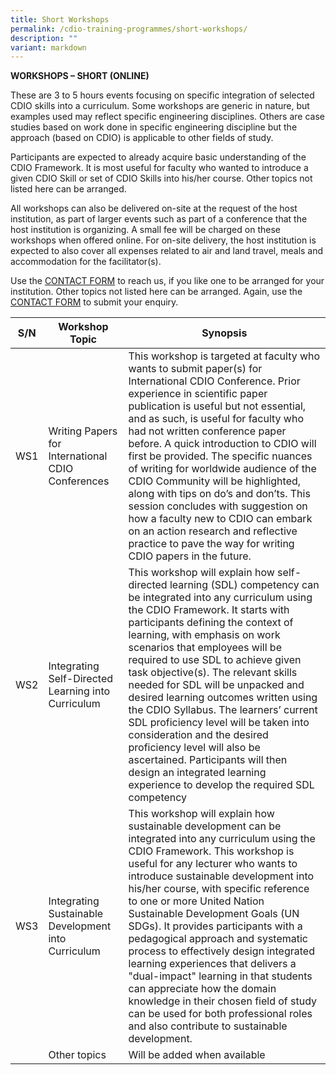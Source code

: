 ```yaml
---
title: Short Workshops
permalink: /cdio-training-programmes/short-workshops/
description: ""
variant: markdown
---
```

**WORKSHOPS – SHORT (ONLINE)**

These are 3 to 5 hours events focusing on specific integration of selected CDIO skills into a curriculum. Some workshops are generic in nature, but examples used may reflect specific engineering disciplines. Others are case studies based on work done in specific engineering discipline but the approach (based on CDIO) is applicable to other fields of study. 

Participants are expected to already acquire basic understanding of the CDIO Framework. It is most useful for faculty who wanted to introduce a given CDIO Skill or set of CDIO Skills into his/her course. Other topics not listed here can be arranged. 

All workshops can also be delivered on-site at the request of the host institution, as part of larger events such as part of a conference that the host institution is organizing. A small fee will be charged on these workshops when offered online. For on-site delivery, the host institution is expected to also cover all expenses related to air and land travel, meals and accommodation for the facilitator(s).

Use the [CONTACT FORM](https://www.form.gov.sg/#!/621d82477ef19c001210bd7a) to reach us, if you like one to be arranged for your institution. Other topics not listed here can be arranged. Again, use the [CONTACT FORM](https://www.form.gov.sg/#!/621d82477ef19c001210bd7a) to submit your enquiry.


| S/N | Workshop Topic | Synopsis |
| -------- | -------- | -------- |
| WS1     | Writing Papers for International CDIO Conferences     | This workshop is targeted at faculty who wants to submit paper(s) for International CDIO Conference. Prior experience in scientific paper publication is useful but not essential, and as such, is useful for faculty who had not written conference paper before. A quick introduction to CDIO will first be provided. The specific nuances of writing for worldwide audience of the CDIO Community will be highlighted, along with tips on do’s and don’ts. This session concludes with suggestion on how a faculty new to CDIO can embark on an action research and reflective practice to pave the way for writing CDIO papers in the future.     |
| WS2     | Integrating Self-Directed Learning into Curriculum     | This workshop will explain how self-directed learning (SDL) competency can be integrated into any curriculum using the CDIO Framework. It starts with participants defining the context of learning, with emphasis on work scenarios that employees will be required to use SDL to achieve given task objective(s). The relevant skills needed for SDL will be unpacked and desired learning outcomes written using the CDIO Syllabus. The learners’ current SDL proficiency level will be taken into consideration and the desired proficiency level will also be ascertained.  Participants will then design an integrated learning experience to develop the required SDL competency     |
| WS3     | Integrating Sustainable Development into Curriculum     | This workshop will explain how sustainable development can be integrated into any curriculum using the CDIO Framework. This workshop is useful for any lecturer who wants to introduce sustainable development into his/her course, with specific reference to one or more United Nation Sustainable Development Goals (UN SDGs). It provides participants with a pedagogical approach and systematic process to effectively design integrated learning experiences that delivers a "dual-impact" learning in that students can appreciate how the domain knowledge in their chosen field of study can be used for both professional roles and also contribute to sustainable development.      |
|      | Other topics     | Will be added when available      |